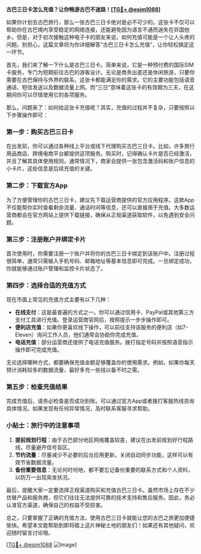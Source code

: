 **古巴三日卡怎么充值？让你畅游古巴不迷路！[[TG💪+ @esim1088](https://t.me/s/esim1088)]**

如果你计划去古巴旅行，那么一张古巴三日卡绝对是必不可少的。这张卡不仅可以帮助你在古巴境内享受稳定的网络连接，还能避免因为语言不通而迷失在异国他乡。但是，对于初次接触这种电子卡的朋友来说，如何充值可能是一个让人头疼的问题。别担心，这篇文章将为你详细解答“古巴三日卡怎么充值”，让你轻松搞定这一环节。

首先，我们来了解一下什么是古巴三日卡。简单来说，它是一种预付费的国际SIM卡服务，专门为短期前往古巴的游客设计。无论是商务出差还是休闲旅游，只要你需要在古巴保持与外界的联系，这张卡都能满足你的需求。它的主要功能包括语音通话、短信发送以及数据流量上网。而“三日”意味着这张卡的有效期为三天，在这期间你可以尽情使用它的各项服务。

那么，问题来了：如何给这张卡充值呢？其实，充值的过程并不复杂，只要按照以下步骤操作即可：

### **第一步：购买古巴三日卡**
在出发前，你可以通过各种线上平台或线下代理购买古巴三日卡。比如，许多旅行用品商店、跨境电商平台都提供这项服务。购买时，记得确认卡片是否已经激活，并且了解其具体使用规则。通常情况下，商家会提供一张包含激活码和账户信息的小卡片，这些信息是后续充值的关键。

### **第二步：下载官方App**
为了方便管理你的古巴三日卡，建议先下载运营商提供的官方应用程序。这款App不仅能帮你实时查看剩余流量、通话时间等信息，还可以直接用于充值。大多数运营商都会在官方网站上提供下载链接，确保从正规渠道获取软件，以免遇到安全问题。

### **第三步：注册账户并绑定卡片**
首次使用时，你需要注册一个账户并将你的古巴三日卡绑定到该账户中。注册过程很简单，通常只需输入手机号码、邮箱地址等基本信息即可完成。一旦绑定成功，你就能够通过账户管理和监控卡片状态了。

### **第四步：选择合适的充值方式**
现在市面上常见的充值方式主要有以下几种：
- **在线支付**：这是最普遍的方式之一。你可以通过信用卡、PayPal或其他第三方支付工具进行充值。登录运营商官网后，按照提示一步步操作即可。
- **便利店充值**：如果你更喜欢线下操作，可以前往支持该服务的便利店（如7-Eleven）询问工作人员，他们通常会协助你完成充值。
- **电话充值**：部分运营商还提供了电话充值服务。拨打指定号码并按照语音指示操作即可完成充值。

无论选择哪种方式，都要确保充值金额足够覆盖你的使用需求。例如，如果你每天预计消耗较多的数据流量，最好多充一些钱以备不时之需。

### **第五步：检查充值结果**
完成充值后，请务必检查是否成功到账。可以通过官方App或者拨打客服热线咨询具体情况。如果发现有任何异常情况，及时联系客服寻求帮助。

### **小贴士：旅行中的注意事项**
1. **提前规划行程**：由于古巴部分地区网络覆盖较差，建议在出发前规划好行程路线，尽量避开信号盲区。
2. **节约流量**：尽量减少不必要的后台应用更新，关闭自动同步功能，这样可以有效节省数据流量。
3. **备份重要信息**：无论何时何地，都不要忘记备份重要的联系方式和个人资料，以防万一出现突发状况。

最后，提醒大家一定要选择正规渠道购买和充值古巴三日卡。虽然市场上存在不少仿冒产品和服务商，但它们往往无法提供可靠的技术支持和售后服务。因此，务必认准官方渠道，确保自己的权益不受损害。

总之，只要掌握了正确的充值方法，使用古巴三日卡就能让您的古巴之旅更加便捷愉快。希望本文能帮助到即将踏上这片神秘土地的朋友们！如果还有其他疑问，欢迎随时留言讨论哦。

[[TG💪+ @esim1088](https://t.me/s/esim1088) ![Image](https://i.postimg.cc/4NQfJmqS/Snipaste-2025-05-13-00-14-12.png)]